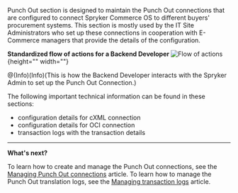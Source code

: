 Punch Out section is designed to maintain the Punch Out connections that are configured to connect Spryker Commerce OS to different buyers' procurement systems. This section is mostly used by the IT Site Administrators who set up these connections in cooperation with E-Commerce managers that provide the details of the configuration.

**Standardized flow of actions for a Backend Developer**
![Flow of actions](https://spryker.s3.eu-central-1.amazonaws.com/docs/User+Guides/Back+Office+User+Guides/Punch+Out/flow-of-actions-of-backend-developer.png){height="" width=""}

@(Info)(Info)(This is how the Backend Developer interacts with the  Spryker Admin to set up the Punch Out Connection.)

The following important technical information can be found in these sections:

* configuration details for cXML connection
* configuration details for OCI connection
* transaction logs with the transaction details
***
**What's next?**

To learn how to create and manage the Punch Out connections, see the [Managing Punch Out connections](https://spryker.atlassian.net/v4/docs/managing-punchout-connections) article.
To learn how to manage the Punch Out translation logs, see the [Managing transaction logs](https://spryker.atlassian.net/v4/docs/managing-transactions-log) article.